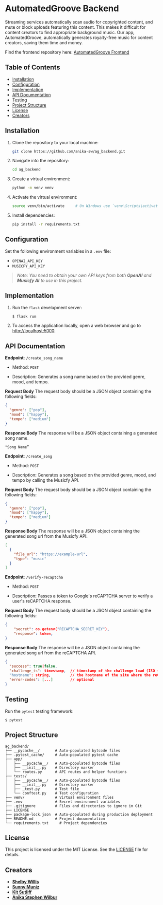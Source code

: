 # AutomatedGroove Backend

Streaming services automatically scan audio for copyrighted content, and mute or block uploads featuring this content. This makes it difficult for content creators to find appropriate background music. Our app, AutomatedGroove, automatically generates royalty-free music for content creators, saving them time and money. 

Find the frontend repository here: [AutomatedGroove Frontend](https://github.com/anika-sw/ag_frontend)


## Table of Contents

- [Installation](#installation)
- [Configuration](#configuration)
- [Implementation](#implementation)
- [API Documentation](#api-documentation)
- [Testing](#testing)
- [Project Structure](#project-structure)
- [License](#license)
- [Creators](#creators)


## Installation

1. Clone the repository to your local machine:
	```sh
	git clone https://github.com/anika-sw/ag_backend.git
	```
2. Navigate into the repository:
	```sh
	cd ag_backend
	```
3. Create a virtual environment:
	```sh
	python -m venv venv
	```
4. Activate the virtual environment:
	```sh
	source venv/bin/activate     # On Windows use `venv\Scripts\activate`
	```
5. Install dependencies:
	```sh
	pip install -r requirements.txt
	```


## Configuration

Set the following environment variables in a `.env` file:

-  `OPENAI_API_KEY`
-  `MUSICFY_API_KEY`

>_Note: You need to obtain your own API keys from both **OpenAI** and **Musicfy AI** to use in this project._


## Implementation

1. Run the `flask` development server:
	```sh
	$ flask run
	```
2. To access the application locally, open a web browser and go to [http://localhost:5000](http://localhost:5000).


## API Documentation 

**Endpoint**: `/create_song_name`
- Method:  `POST`

- Description: Generates a song name based on the provided genre, mood, and tempo.

**Request Body**
The request body should be a JSON object containing the following fields:
```json
{
  "genre": ["pop"],
  "mood": ["happy"],
  "tempo": ["medium"]
}
```

**Response Body**
The response will be a JSON object containing a generated song name.
```
"Song Name”
``` 

**Endpoint**: `/create_song`

- Method:  `POST`

- Description: Generates a song based on the provided genre, mood, and tempo by calling the Musicfy API.

**Request Body**
The request body should be a JSON object containing the following fields:
```json
{
  "genre": ["pop"],
  "mood": ["happy"],
  "tempo": ["medium"]
}
```

**Response Body**
The response will be a JSON object containing the generated song url from the Musicfy API.
```json
[
  {
    "file_url": "https://example-url",
    "type": "music"
  }
]
```

**Endpoint**: `/verify-recaptcha`

- Method:  `POST`

- Description: Passes a token to Google's reCAPTCHA server to verify a user's reCAPTCHA response.

**Request Body**
The request body should be a JSON object containing the following fields:
```json
{
	"secret": os.getenv("RECAPTCHA_SECRET_KEY"),
	"response": token,
}
```

**Response Body**
The response will be a JSON object containing the generated song url from the reCAPTCHA API.
```json
{
  "success": true|false,
  "challenge_ts": timestamp,  // timestamp of the challenge load (ISO format yyyy-MM-dd'T'HH:mm:ssZZ)
  "hostname": string,         // the hostname of the site where the reCAPTCHA was solved
  "error-codes": [...]        // optional
}
```


## Testing

Run the `pytest` testing framework:
```
$ pytest
```

## Project Structure

```plaintext
ag_backend/
├── __pycache__/       # Auto-populated bytcode files
├── .pytest_cache/     # Auto-populated pytest cache
├── app/                
│   ├── __pycache__/   # Auto-populated bytcode files
│   ├── __init__.py    # Directory marker
│   └── routes.py      # API routes and helper functions                  
├── tests/  
│   ├── __pycache__/   # Auto-populated bytcode files
│   ├── __init__.py    # Directory marker
│   ├── _test.py       # Test file
│   └── conftest.py    # Test configuration
├── venv/              # Virtual environment files        
├── .env               # Secret environment variables
├── .gitignore         # Files and directories to ignore in Git
├── LICENSE                     
├── package-lock.json  # Auto-populated during production deployment
├── README.md          # Project documentation
└── requirements.txt	 # Project dependencies
```


## License
This project is licensed under the MIT License. See the [LICENSE](LICENSE) file for details.


## Creators
- [**Shelby Willis**](https://www.linkedin.com/in/shelby-willis-57004a234/)
- [**Sunny Muniz**](https://www.linkedin.com/in/sunny-muniz-4838b8235/)
- [**Kit Sutliff**](https://www.linkedin.com/in/kit-sutliff/)
- [**Anika Stephen Wilbur**](https://www.linkedin.com/in/anika-stephen-wilbur/)